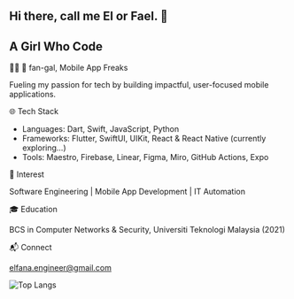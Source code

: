 ## Hi there, call me El or Fael. 👋 
   ## A Girl Who Code

👩‍💻  fan-gal, Mobile App Freaks

Fueling my passion for tech by building impactful, user-focused mobile applications.

🌐 Tech Stack

- Languages: Dart, Swift, JavaScript, Python
- Frameworks: Flutter, SwiftUI, UIKit, React & React Native (currently exploring...)
- Tools: Maestro, Firebase, Linear, Figma, Miro, GitHub Actions, Expo

🎯 Interest

Software Engineering | Mobile App Development | IT Automation 

🎓 Education


BCS in Computer Networks & Security, Universiti Teknologi Malaysia (2021)

📬 Connect


elfana.engineer@gmail.com

   ![Top Langs](https://github-readme-stats.vercel.app/api/top-langs/?username=elfaaels&size_weight=0.5&count_weight=0.5)

<!--

![Top Langs](https://github-readme-stats.vercel.app/api/top-langs/?username=elfaaels&theme=tokyonight)


## ✉️ Find me on:

<p align="left">
 <a href="https://www.linkedin.com/in/elfana-anamta-chatya/" target="_blank" rel="noopener noreferrer"> <img src="https://cdn.jsdelivr.net/npm/simple-icons@v3/icons/linkedin.svg" alt="Python" height="35" style="vertical-align:top; margin:4px"></a>
   <a href="https://www.behance.net/elfaael" target="_blank" rel="noopener noreferrer"> <img src="https://cdn.jsdelivr.net/npm/simple-icons@v3/icons/behance.svg" alt="Python" height="35" style="vertical-align:top; margin:4px"></a>
      <a href="https://open.spotify.com/playlist/1qdTIddmzSxZDOcjjjnnnn" target="_blank" rel="noopener noreferrer"> <img src="https://cdn.jsdelivr.net/npm/simple-icons@v3/icons/spotify.svg" alt="Python" height="35" style="vertical-align:top; margin:4px"></a>
    <a href="https://www.goodreads.com/user/show/130224185-elfaael" target="_blank" rel="noopener noreferrer"> <img src="https://cdn.jsdelivr.net/npm/simple-icons@v3/icons/goodreads.svg" alt="Python" height="35" style="vertical-align:top; margin:4px"></a>
</p>

<br />

-->
<!--





**codesbyel/codesbyel** is a ✨ _special_ ✨ repository because its `README.md` (this file) appears on your GitHub profile. 
- 💬 Ask me about ...
- 😄 Pronouns: ...
- ⚡ Fun fact: ...
-->
